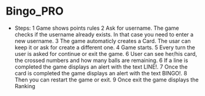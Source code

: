 # Bingo_PRO
- Steps:
1 Game shows points rules
2 Ask for username. The game checks if the username already exists. In that case you need to enter a new username.
3 The game automaticly creates a Card. The usar can keep it or ask for create a different one.
4 Game starts.
5 Every turn the user is asked for continue or exit the game.
6 User can see her/his card, the crossed numbers and how many balls are remaining.
6 If a line is completed the game displays an alert with the text LINE!.
7 Once the card is completed the game displays an alert with the text BINGO!.
8 Then you can restart the game or exit.
9 Once exit the game displays the Ranking
